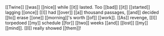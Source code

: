 [[Twine]] [[was]] [[nice]] while [[it]] lasted. Too [[bad]] [[it]] [[started]] lagging [[once]] [[I]] had [[over]] [[a]] thousand passages, [[and]] decided [[to]] erase [[one]] [[morning]]'s worth [[of]] [[work]]. [[As]] revenge, [[I]] torpedoed [[my]] schedule [[for]] [[two]] weeks [[and]] [[lost]] [[my]] [[mind]]. [[I]] really showed [[them]]!